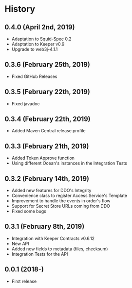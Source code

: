 History
=======

0.4.0 (April 2nd, 2019)
-------------------------

* Adaptation to Squid-Spec 0.2
* Adaptation to Keeper v0.9
* Upgrade to web3j-4.1.1


0.3.6 (February 25th, 2019)
-------------------------

* Fixed GitHub Releases


0.3.5 (February 22th, 2019)
-------------------------

* Fixed javadoc


0.3.4 (February 22th, 2019)
-------------------------

* Added Maven Central release profile


0.3.3 (February 21th, 2019)
-------------------------

* Added Token Approve function
* Using different Ocean's instances in the Integration Tests


0.3.2 (February 14th, 2019)
-------------------------

* Added new features for DDO's Integrity
* Convenience class to register Access Service's Template
* Improvement to handle the events in order's flow
* Support for Secret Store URLs coming from DDO
* Fixed some bugs


0.3.1 (February 8th, 2019)
-------------------------

* Integration with Keeper Contracts v0.6.12
* New API
* Added new fields to metadata (files, checksum)
* Integration Tests for the API


0.0.1 (2018-)
------------------

* First release
